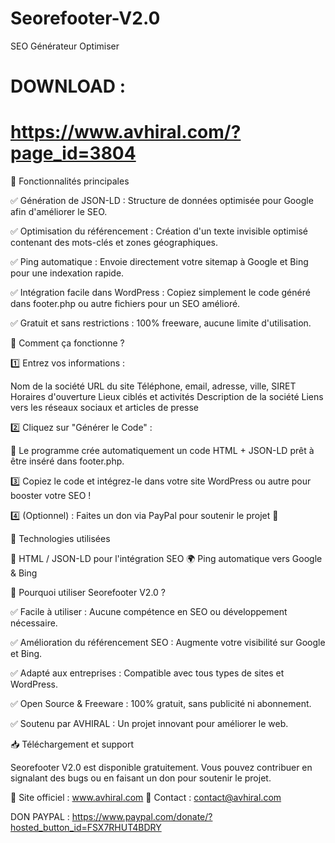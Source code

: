 # Seorefooter-V2.0
SEO Générateur Optimiser

# DOWNLOAD :
# https://www.avhiral.com/?page_id=3804

🔹 Fonctionnalités principales

✅ Génération de JSON-LD : Structure de données optimisée pour Google afin d'améliorer le SEO.

✅ Optimisation du référencement : Création d'un texte invisible optimisé contenant des mots-clés et zones géographiques.

✅ Ping automatique : Envoie directement votre sitemap à Google et Bing pour une indexation rapide.

✅ Intégration facile dans WordPress : Copiez simplement le code généré dans footer.php ou autre fichiers pour un SEO amélioré.

✅ Gratuit et sans restrictions : 100% freeware, aucune limite d'utilisation.

🔹 Comment ça fonctionne ?

1️⃣ Entrez vos informations :

Nom de la société
URL du site
Téléphone, email, adresse, ville, SIRET
Horaires d'ouverture
Lieux ciblés et activités
Description de la société
Liens vers les réseaux sociaux et articles de presse

2️⃣ Cliquez sur "Générer le Code" :

🔹 Le programme crée automatiquement un code HTML + JSON-LD prêt à être inséré dans footer.php.

3️⃣ Copiez le code et intégrez-le dans votre site WordPress ou autre pour booster votre SEO !

4️⃣ (Optionnel) : Faites un don via PayPal pour soutenir le projet 🚀

🔹 Technologies utilisées

📜 HTML / JSON-LD pour l'intégration SEO
🌍 Ping automatique vers Google & Bing

🔹 Pourquoi utiliser Seorefooter V2.0 ?

✅ Facile à utiliser : Aucune compétence en SEO ou développement nécessaire.

✅ Amélioration du référencement SEO : Augmente votre visibilité sur Google et Bing.

✅ Adapté aux entreprises : Compatible avec tous types de sites et WordPress.

✅ Open Source & Freeware : 100% gratuit, sans publicité ni abonnement.

✅ Soutenu par AVHIRAL : Un projet innovant pour améliorer le web.

📥 Téléchargement et support

Seorefooter V2.0 est disponible gratuitement. Vous pouvez contribuer en signalant des bugs ou en faisant un don pour soutenir le projet.

🔗 Site officiel : www.avhiral.com
📧 Contact : contact@avhiral.com

DON PAYPAL : https://www.paypal.com/donate/?hosted_button_id=FSX7RHUT4BDRY
